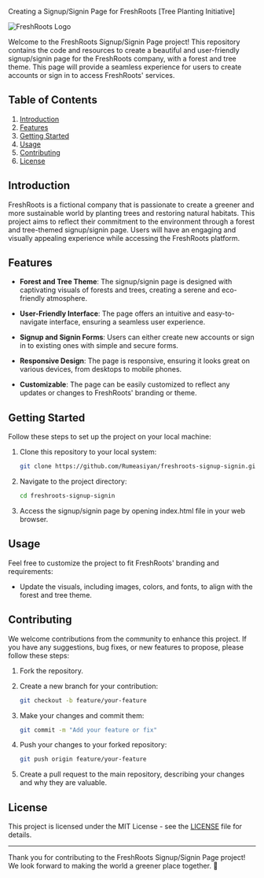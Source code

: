 Creating a Signup/Signin Page for FreshRoots [Tree Planting Initiative]

![FreshRoots Logo](https://yourdomain.com/path/to/logo.png)

Welcome to the FreshRoots Signup/Signin Page project! This repository contains the code and resources to create a beautiful and user-friendly signup/signin page for the FreshRoots company, with a forest and tree theme. This page will provide a seamless experience for users to create accounts or sign in to access FreshRoots' services.

## Table of Contents

1. [Introduction](#introduction)
2. [Features](#features)
3. [Getting Started](#getting-started)
4. [Usage](#usage)
5. [Contributing](#contributing)
6. [License](#license)

## Introduction

FreshRoots is a fictional company that is passionate to create a greener and more sustainable world by planting trees and restoring natural habitats. This project aims to reflect their commitment to the environment through a forest and tree-themed signup/signin page. Users will have an engaging and visually appealing experience while accessing the FreshRoots platform.

## Features

-   **Forest and Tree Theme**: The signup/signin page is designed with captivating visuals of forests and trees, creating a serene and eco-friendly atmosphere.

-   **User-Friendly Interface**: The page offers an intuitive and easy-to-navigate interface, ensuring a seamless user experience.

-   **Signup and Signin Forms**: Users can either create new accounts or sign in to existing ones with simple and secure forms.

-   **Responsive Design**: The page is responsive, ensuring it looks great on various devices, from desktops to mobile phones.

-   **Customizable**: The page can be easily customized to reflect any updates or changes to FreshRoots' branding or theme.

## Getting Started

Follow these steps to set up the project on your local machine:

1. Clone this repository to your local system:

    ```bash
    git clone https://github.com/Rumeasiyan/freshroots-signup-signin.git
    ```

2. Navigate to the project directory:

    ```bash
    cd freshroots-signup-signin
    ```

3. Access the signup/signin page by opening index.html file in your web browser.

## Usage

Feel free to customize the project to fit FreshRoots' branding and requirements:

-   Update the visuals, including images, colors, and fonts, to align with the forest and tree theme.

## Contributing

We welcome contributions from the community to enhance this project. If you have any suggestions, bug fixes, or new features to propose, please follow these steps:

1. Fork the repository.

2. Create a new branch for your contribution:

    ```bash
    git checkout -b feature/your-feature
    ```

3. Make your changes and commit them:

    ```bash
    git commit -m "Add your feature or fix"
    ```

4. Push your changes to your forked repository:

    ```bash
    git push origin feature/your-feature
    ```

5. Create a pull request to the main repository, describing your changes and why they are valuable.

## License

This project is licensed under the MIT License - see the [LICENSE](LICENSE) file for details.

---

Thank you for contributing to the FreshRoots Signup/Signin Page project! We look forward to making the world a greener place together. 🌳
